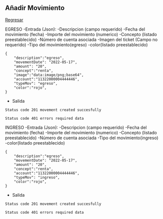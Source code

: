 ## Añadir Movimiento
[Regresar](.)

EGRESO
-Entrada (Json):
-Descripcion (campo requerido)
-Fecha del movimiento (fecha)
-Importe del movimiento (numerico)
-Concepto  (listado preestablecido)
-Número de cuenta asociada
-Imagen del ticket (Campo no requerido)
-Tipo del movimiento(egreso)
-color(listado preestablecido)
```
{
	"description":"egreso",
	"movementDate": "2022-05-17",
	"amount": "20",
	"concept":"renta",
    "image":"data:image/png;base64",
    "account":"11322000004444446",
    "typeMov": "egreso",
	"color":"rojo",
}
```

- Salida
```
Status code 201 movement created succesfully

Status code 401 errors required data
```
INGRESO
-Entrada (Json):
-Descripcion (campo requerido)
-Fecha del movimiento (fecha)
-Importe del movimiento (numerico)
-Concepto  (listado preestablecido)
-Número de cuenta asociada
-Tipo del movimiento(ingreso)
-color(listado preestablecido)
```
{
	"description":"egreso",
	"movementDate": "2022-05-17",
	"amount": "20",
	"concept":"renta",
    "account":"11322000004444446",
    "typeMov": "ingreso",
	"color":"rojo",
}
```

- Salida
```
Status code 201 movement created succesfully

Status code 401 errors required data
```